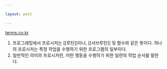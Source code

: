 ```yaml
---

layout: post

---
```


[terms.co.kr](http://www.terms.co.kr/procedure.htm)

1. 프로그래밍에서 프로시저는 [[루틴]]이나, [[서브루틴]] 및 함수와 같은 뜻이다. 하나의 프로시저는 특정 작업을 수행하기 위한 프로그램의 일부이다.
2. 일반적인 의미의 프로시저란, 어떤 행동을 수행하기 위한 일련의 작업 순서를 말한다.

